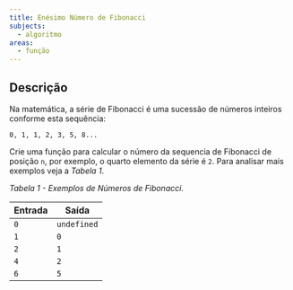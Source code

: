 ```yaml
---
title: Enésimo Número de Fibonacci
subjects:
  - algoritmo
areas:
  - função
---
```


## Descrição

Na matemática, a série de Fibonacci é uma sucessão de números inteiros conforme esta sequência:

```
0, 1, 1, 2, 3, 5, 8...
```

Crie uma função para calcular o número da sequencia de Fibonacci de posição `n`, por exemplo, o quarto elemento da série é `2`. Para analisar mais exemplos veja a _Tabela 1_.

_Tabela 1 - Exemplos de Números de Fibonacci._

| Entrada | Saída       |
| ------- | ----------- |
| `0`     | `undefined` |
| `1`     | `0`         |
| `2`     | `1`         |
| `4`     | `2`         |
| `6`     | `5`         |
